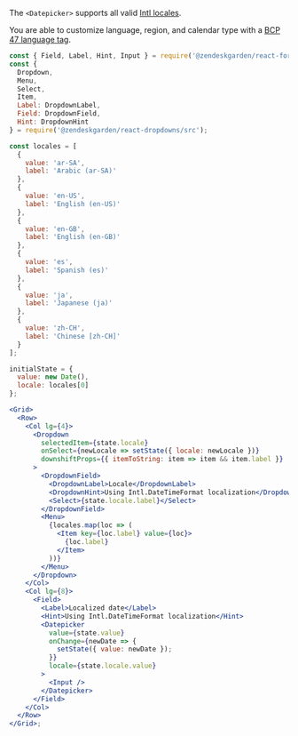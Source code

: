 The `<Datepicker>` supports all valid [Intl locales](https://developer.mozilla.org/en-US/docs/Web/JavaScript/Reference/Global_Objects/Intl#Locale_identification_and_negotiation).

You are able to customize language, region, and calendar type with
a [BCP 47 language tag](https://developer.mozilla.org/en-US/docs/Web/JavaScript/Reference/Global_Objects/DateTimeFormat#Parameters).

```jsx
const { Field, Label, Hint, Input } = require('@zendeskgarden/react-forms/src');
const {
  Dropdown,
  Menu,
  Select,
  Item,
  Label: DropdownLabel,
  Field: DropdownField,
  Hint: DropdownHint
} = require('@zendeskgarden/react-dropdowns/src');

const locales = [
  {
    value: 'ar-SA',
    label: 'Arabic (ar-SA)'
  },
  {
    value: 'en-US',
    label: 'English (en-US)'
  },
  {
    value: 'en-GB',
    label: 'English (en-GB)'
  },
  {
    value: 'es',
    label: 'Spanish (es)'
  },
  {
    value: 'ja',
    label: 'Japanese (ja)'
  },
  {
    value: 'zh-CH',
    label: 'Chinese [zh-CH]'
  }
];

initialState = {
  value: new Date(),
  locale: locales[0]
};

<Grid>
  <Row>
    <Col lg={4}>
      <Dropdown
        selectedItem={state.locale}
        onSelect={newLocale => setState({ locale: newLocale })}
        downshiftProps={{ itemToString: item => item && item.label }}
      >
        <DropdownField>
          <DropdownLabel>Locale</DropdownLabel>
          <DropdownHint>Using Intl.DateTimeFormat localization</DropdownHint>
          <Select>{state.locale.label}</Select>
        </DropdownField>
        <Menu>
          {locales.map(loc => (
            <Item key={loc.label} value={loc}>
              {loc.label}
            </Item>
          ))}
        </Menu>
      </Dropdown>
    </Col>
    <Col lg={8}>
      <Field>
        <Label>Localized date</Label>
        <Hint>Using Intl.DateTimeFormat localization</Hint>
        <Datepicker
          value={state.value}
          onChange={newDate => {
            setState({ value: newDate });
          }}
          locale={state.locale.value}
        >
          <Input />
        </Datepicker>
      </Field>
    </Col>
  </Row>
</Grid>;
```
